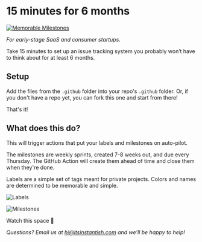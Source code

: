 # 15 minutes for 6 months

[![Memorable Milestones](https://res.cloudinary.com/m15y/image/upload/v1588977044/su/TJ5G67VHU/kmbjqinsp71vavcdth7j.svg)](https://github.com/instantish/memorable-milestones)

_For early-stage SaaS and consumer startups._

Take 15 minutes to set up an issue tracking system you probably won’t have to think about for at least 6 months.

## Setup

Add the files from the `.github` folder into your repo's `.github` folder. Or, if you don't have a repo yet, you can fork this one and start from there!

That's it!

## What does this do?

This will trigger actions that put your labels and milestones on auto-pilot.

The milestones are weekly sprints, created 7-8 weeks out, and due every Thursday. The GitHub Action will create them ahead of time and close them when they're done.

Labels are a simple set of tags meant for private projects. Colors and names are determined to be memorable and simple.


![Labels](https://res.cloudinary.com/m15y/image/upload/v1591145194/su/TJ5G67VHU/d8dcsnbio3ih1xyjkmf2.png)

![Milestones](https://res.cloudinary.com/m15y/image/upload/v1591145195/su/TJ5G67VHU/fyerekduyavceqvvgaef.png)

Watch this space 👀

_Questions? Email us at hi@itsinstantish.com and we'll be happy to help!_
